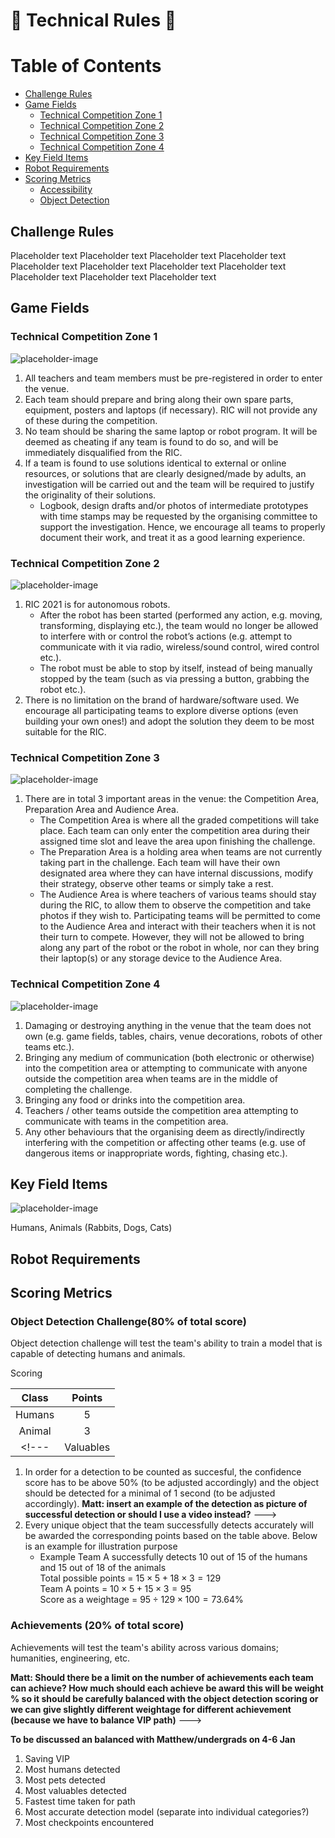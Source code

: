 # :robot: Technical Rules :robot:

# Table of Contents
* [Challenge Rules](#chapter1)
* [Game Fields](#chapter2)
    * [Technical Competition Zone 1](#section-2-1)
    * [Technical Competition Zone 2](#section-2-2)
    * [Technical Competition Zone 3](#section-2-3)
    * [Technical Competition Zone 4](#section-2-4)
* [Key Field Items](#chapter3)
* [Robot Requirements](#chapter4)
* [Scoring Metrics](#chapter5)
    * [Accessibility](#section5-1)
    * [Object Detection](#section5-2)

## Challenge Rules <a id="chapter1"></a>
Placeholder text
Placeholder text
Placeholder text
Placeholder text
Placeholder text
Placeholder text
Placeholder text
Placeholder text
Placeholder text
Placeholder text
Placeholder text 

## Game Fields <a id="chapter2"></a>
### Technical Competition Zone 1 <a id="section-2-1"></a>
![placeholder-image](terrain/design/top-view.png)


1. All teachers and team members must be pre-registered in order to enter the venue.
2. Each team should prepare and bring along their own spare parts, equipment, posters and laptops (if necessary). RIC will not provide any of these during the competition.
3. No team should be sharing the same laptop or robot program. It will be deemed as cheating if any team is found to do so, and will be immediately disqualified from the RIC.
4. If a team is found to use solutions identical to external or online resources, or solutions that are clearly designed/made by adults, an investigation will be carried out and the team will be required to justify the originality of their solutions.
    * Logbook, design drafts and/or photos of intermediate prototypes with time stamps may be requested by the organising committee to support the investigation. Hence, we encourage all teams to properly document their work, and treat it as a good learning experience.

### Technical Competition Zone 2 <a id="section-2-2"></a>
![placeholder-image](terrain/design/top-view.png)

1. RIC 2021 is for autonomous robots.
    * After the robot has been started (performed any action, e.g. moving, transforming, displaying etc.), the team would no longer be allowed to interfere with or control the robot’s actions (e.g. attempt to communicate with it via radio, wireless/sound control, wired control etc.).
    * The robot must be able to stop by itself, instead of being manually stopped by the team (such as via pressing a button, grabbing the robot etc.).
2. There is no limitation on the brand of hardware/software used. We encourage all participating teams to explore diverse options (even building your own ones!) and adopt the solution they deem to be most suitable for the RIC.

### Technical Competition Zone 3 <a id="section-2-3"></a>
![placeholder-image](terrain/design/top-view.png)

1. There are in total 3 important areas in the venue: the Competition Area, Preparation Area and Audience Area.
    * The Competition Area is where all the graded competitions will take place. Each team can only enter the competition area during their assigned time slot and leave the area upon finishing the challenge.
    * The Preparation Area is a holding area when teams are not currently taking part in the challenge. Each team will have their own designated area where they can have internal discussions, modify their strategy, observe other teams or simply take a rest.
    * The Audience Area is where teachers of various teams should stay during the RIC, to allow them to observe the competition and take photos if they wish to. Participating teams will be permitted to come to the Audience Area and interact with their teachers when it is not their turn to compete. However, they will not be allowed to bring along any part of the robot or the robot in whole, nor can they bring their laptop(s) or any storage device to the Audience Area.

### Technical Competition Zone 4 <a id="section-2-4"></a>
![placeholder-image](terrain/design/top-view.png)

1. Damaging or destroying anything in the venue that the team does not own (e.g. game fields, tables, chairs, venue decorations, robots of other teams etc.).
2. Bringing any medium of communication (both electronic or otherwise) into the competition area or attempting to communicate with anyone outside the competition area when teams are in the middle of completing the challenge.
3. Bringing any food or drinks into the competition area. 
4. Teachers / other teams outside the competition area attempting to communicate with teams in the competition area.
5. Any other behaviours that the organising deem as directly/indirectly interfering with the competition or affecting other teams (e.g. use of dangerous items or inappropriate words, fighting, chasing etc.).


## Key Field Items <a id="chapter3"></a>
![placeholder-image](terrain/design/top-view.png)


Humans, Animals (Rabbits, Dogs, Cats)

## Robot Requirements <a id="chapter4"></a>

## Scoring Metrics <a id="chapter5"></a>

### Object Detection Challenge(80% of total score)<a id="section5-1"></a>
Object detection challenge will test the team's ability to train a model that is capable of detecting humans and animals. 

Scoring  

| Class     | Points |
| :-:       | :-:    |
| Humans    | 5      |
| Animal    | 3      |
<!--- | Valuables | 3      | --->

1. In order for a detection to be counted as succesful, the confidence score has to be above 50% (to be adjusted accordingly) and the object should be detected for a minimal of 1 second (to be adjusted accordingly).
**Matt: insert an example of the detection as picture of successful detection or should I use a video instead?** --->
2. Every unique object that the team successfully detects accurately will be awarded the corresponding points based on the table above. Below is an example for illustration purpose
    * Example Team A successfully detects 10 out of 15 of the humans and 15 out of 18 of the animals \
    Total possible points = $15 \times 5 + 18 \times 3 = 129$ \
    Team A points = $10 \times 5 + 15 \times 3 = 95$ \
    Score as a weightage = $95 \div 129 \times 100 = 73.64$% 

### Achievements (20% of total score)<a id="section5-2"></a>
Achievements will test the team's ability across various domains; humanities, engineering, etc.


**Matt: Should there be a limit on the number of achievements each team can achieve? 
How much should each achieve be award this will be weight % so it should be carefully balanced with the object detection scoring or we can give slightly different weightage for different achievement (because we have to balance VIP path)** 
--->

**To be discussed an balanced with Matthew/undergrads on 4-6 Jan** 

1. Saving VIP
2. Most humans detected
3. Most pets detected
4. Most valuables detected
5. Fastest time taken for path
6. Most accurate detection model (separate into individual categories?)
7. Most checkpoints encountered